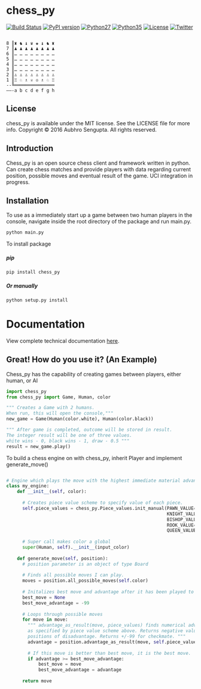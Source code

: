 # chess_py

[![Build Status](https://travis-ci.org/LordDarkula/chess_py.svg?branch=master)](https://travis-ci.org/LordDarkula/chess_py)
[![PyPI version](https://badge.fury.io/py/chess_py.svg)](https://pypi.python.org/pypi/chess_py)
[![Python27](https://img.shields.io/badge/python-2.7-blue.svg)](https://www.python.org/download/releases/2.7/)
[![Python35](https://img.shields.io/badge/python-3.5-blue.svg)](https://www.python.org/downloads/release/python-350/)
[![License](https://img.shields.io/cocoapods/l/EasyQL.svg?style=flat)](https://github.com/LordDarkula/chess_py/blob/master/LICENSE)
[![Twitter](https://img.shields.io/badge/twitter-@LordDarkula-blue.svg?style=flat)](http://twitter.com/LordDarkula)
```

8 ║♜ ♞ ♝ ♛ ♚ ♝ ♞ ♜
7 ║♟ ♟ ♟ ♟ ♟ ♟ ♟ ♟
6 ║… … … … … … … …
5 ║… … … … … … … …
4 ║… … … … … … … …
3 ║… … … … … … … …
2 ║♙ ♙ ♙ ♙ ♙ ♙ ♙ ♙
1 ║♖ ♘ ♗ ♕ ♔ ♗ ♘ ♖
--╚═══════════════
——-a b c d e f g h
```

## License
chess_py is available under the MIT license. See the LICENSE file for more info.
Copyright © 2016 Aubhro Sengupta. All rights reserved.

## Introduction

Chess_py is an open source chess client and framework written in python. Can create chess matches and provide players with data regarding current position, possible moves and eventual result of the game. UCI integration in progress.

## Installation

To use as a immediately start up a game between two human players in the console, navigate inside the root directory of the package and run main.py. 

```bash
python main.py
```

To install package  

##### pip
```bash
pip install chess_py
```

##### Or manually
```bash
python setup.py install
```
# Documentation

View complete technical documentation [here](http://lorddarkula.github.io/chess_py).

## Great! How do you use it? (An Example)

Chess_py has the capability of creating games between players, either human, or AI 

```python
import chess_py
from chess_py import Game, Human, color

""" Creates a Game with 2 humans. 
When run, this will open the console,"""
new_game = Game(Human(color.white), Human(color.black))

""" After game is completed, outcome will be stored in result.
The integer result will be one of three values. 
white wins - 0, black wins - 1, draw - 0.5 """
result = new_game.play()
```

To build a chess engine on with chess_py, inherit Player and implement generate_move() 

```python

# Engine which plays the move with the highest immediate material advantage
class my_engine:
    def __init__(self, color):
    
      # Creates piece value scheme to specify value of each piece.
      self.piece_values = chess_py.Piece_values.init_manual(PAWN_VALUE=1,
                                                            KNIGHT_VALUE=3,
                                                            BISHOP_VALUE=3,
                                                            ROOK_VALUE=5,
                                                            QUEEN_VALUE=9)
      
      # Super call makes color a global
      super(Human, self).__init__(input_color)
    
    def generate_move(self, position):
      # position parameter is an object of type Board
        
      # Finds all possible moves I can play.
      moves = position.all_possible_moves(self.color)
      
      # Initalizes best move and advantage after it has been played to dummy values.
      best_move = None
      best_move_advantage = -99
      
      # Loops through possible moves
      for move in move:
        """ advantage_as_result(move, piece_values) finds numerical advantage
        as specified by piece value scheme above. Returns negative values for
        positions of disadvantage. Returns +/-99 for checkmate. """
        advantage = position.advantage_as_result(move, self.piece_values)
        
        # If this move is better than best move, it is the best move.
        if advantage >= best_move_advantage:
            best_move = move
            best_move_advantage = advantage
      
      return move
```
